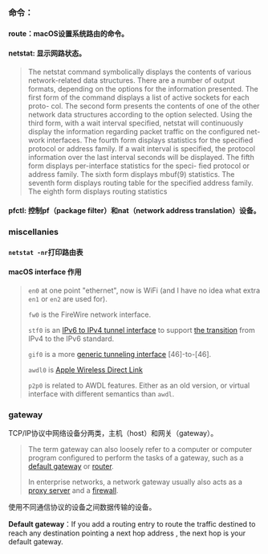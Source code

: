 ### 命令：
#### route：macOS设置系统路由的命令。
#### netstat: 显示网路状态。

>  The netstat command symbolically displays the contents of various network-related data structures.  There are a number of output formats,
>      depending on the options for the information presented.  The first form of the command displays a list of active sockets for each proto-
>      col.  The second form presents the contents of one of the other network data structures according to the option selected. Using the third
>      form, with a wait interval specified, netstat will continuously display the information regarding packet traffic on the configured net-
>      work interfaces.  The fourth form displays statistics for the specified protocol or address family. If a wait interval is specified, the
>      protocol information over the last interval seconds will be displayed.  The fifth form displays per-interface statistics for the speci-
>      fied protocol or address family.  The sixth form displays mbuf(9) statistics.  The seventh form displays routing table for the specified
>      address family.  The eighth form displays routing statistics

#### pfctl: 控制pf（package filter）和nat（network address translation）设备。

### miscellanies

#### `netstat -nr`打印路由表 

#### macOS interface 作用

> `en0` at one point "ethernet", now is WiFi (and I have no idea what extra `en1` or `en2` are used for).
>
> `fw0` is the FireWire network interface.
>
> `stf0` is an [IPv6 to IPv4 tunnel interface](https://www.freebsd.org/cgi/man.cgi?gif(4)) to support [the transition](http://en.wikipedia.org/wiki/6to4) from IPv4 to the IPv6 standard.
>
> `gif0` is a more [generic tunneling interface](https://www.freebsd.org/cgi/man.cgi?gif(4)) [46]-to-[46].
>
> `awdl0` is [Apple Wireless Direct Link](https://stackoverflow.com/questions/19587701/what-is-awdl-apple-wireless-direct-link-and-how-does-it-work)
>
> `p2p0` is related to AWDL features. Either as an old version, or virtual interface with different semantics than `awdl`.



### gateway

TCP/IP协议中网络设备分两类，主机（host）和网关（gateway）。

> The term gateway can also loosely refer to a computer or computer program configured to perform the tasks of a gateway, such as a [default gateway](https://en.wikipedia.org/wiki/Default_gateway) or [router](https://en.wikipedia.org/wiki/Router_(computing)).
>
> In enterprise networks, a network gateway usually also acts as a [proxy server](https://en.wikipedia.org/wiki/Proxy_server) and a [firewall](https://en.wikipedia.org/wiki/Firewall_(computing)).

使用不同通信协议的设备之间数据传输的设备。

**Default gateway**：If you add a routing entry to route the traffic destined to reach any destination pointing a next hop address , the next hop is your default gateway.